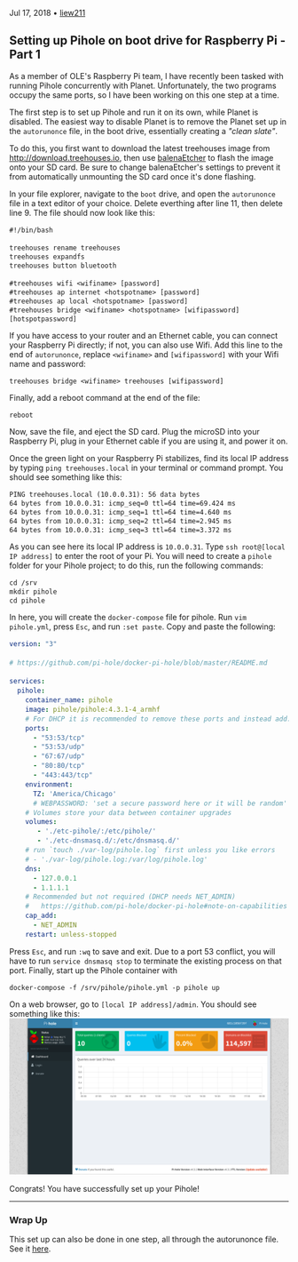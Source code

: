 Jul 17, 2018 • [liew211](https://www.github.com/Liew211)  

## Setting up Pihole on boot drive for Raspberry Pi - Part 1

As a member of OLE's Raspberry Pi team, I have recently been tasked with running Pihole concurrently with Planet.  Unfortunately, the two programs occupy the same ports, so I have been working on this one step at a time.  

The first step is to set up Pihole and run it on its own, while Planet is disabled.  The easiest way to disable Planet is to remove the Planet set up in the `autorunonce` file, in the boot drive, essentially creating a *"clean slate"*.  

To do this, you first want to download the latest treehouses image from http://download.treehouses.io, then use [balenaEtcher](https://etcher.io) to flash the image onto your SD card.  Be sure to change balenaEtcher's settings to prevent it from automatically unmounting the SD card once it's done flashing.

In your file explorer, navigate to the `boot` drive, and open the `autorunonce` file in a text editor of your choice.  Delete everthing after line 11, then delete line 9.  The file should now look like this:

```
#!/bin/bash

treehouses rename treehouses
treehouses expandfs
treehouses button bluetooth

#treehouses wifi <wifiname> [password]
#treehouses ap internet <hotspotname> [password]
#treehouses ap local <hotspotname> [password]
#treehouses bridge <wifiname> <hotspotname> [wifipassword] [hotspotpassword]
```
If you have access to your router and an Ethernet cable, you can connect your Raspberry Pi directly; if not, you can also use Wifi.  Add this line to the end of `autorunonce`, replace `<wifiname>` and `[wifipassword]` with your Wifi name and password:

```
treehouses bridge <wifiname> treehouses [wifipassword]
```
Finally, add a reboot command at the end of the file:
```
reboot
```
Now, save the file, and eject the SD card.  Plug the microSD into your Raspberry Pi, plug in your Ethernet cable if you are using it, and power it on.

Once the green light on your Raspberry Pi stabilizes, find its local IP address by typing `ping treehouses.local` in your terminal or command prompt.  You should see something like this:
```
PING treehouses.local (10.0.0.31): 56 data bytes
64 bytes from 10.0.0.31: icmp_seq=0 ttl=64 time=69.424 ms
64 bytes from 10.0.0.31: icmp_seq=1 ttl=64 time=4.640 ms
64 bytes from 10.0.0.31: icmp_seq=2 ttl=64 time=2.945 ms
64 bytes from 10.0.0.31: icmp_seq=3 ttl=64 time=3.372 ms
```
As you can see here its local IP address is `10.0.0.31`.  Type `ssh root@[local IP address]` to enter the root of your Pi.  You will need to create a `pihole` folder for your Pihole project; to do this, run the following commands:
```
cd /srv
mkdir pihole
cd pihole
```
In here, you will create the `docker-compose` file for pihole.  Run `vim pihole.yml`, press `Esc`, and run `:set paste`.  Copy and paste the following:

```yaml
version: "3"

# https://github.com/pi-hole/docker-pi-hole/blob/master/README.md

services:
  pihole:
    container_name: pihole
    image: pihole/pihole:4.3.1-4_armhf
    # For DHCP it is recommended to remove these ports and instead add: network_mode: "host"
    ports:
      - "53:53/tcp"
      - "53:53/udp"
      - "67:67/udp"
      - "80:80/tcp"
      - "443:443/tcp"
    environment:
      TZ: 'America/Chicago'
      # WEBPASSWORD: 'set a secure password here or it will be random'
    # Volumes store your data between container upgrades
    volumes:
       - './etc-pihole/:/etc/pihole/'
       - './etc-dnsmasq.d/:/etc/dnsmasq.d/'
    # run `touch ./var-log/pihole.log` first unless you like errors
    # - './var-log/pihole.log:/var/log/pihole.log'
    dns:
      - 127.0.0.1
      - 1.1.1.1
    # Recommended but not required (DHCP needs NET_ADMIN)
    #   https://github.com/pi-hole/docker-pi-hole#note-on-capabilities
    cap_add:
      - NET_ADMIN
    restart: unless-stopped
```
Press `Esc`, and run `:wq` to save and exit.  Due to a port 53 conflict, you will have to run `service dnsmasq stop` to terminate the existing process on that port.  Finally, start up the Pihole container with 
```
docker-compose -f /srv/pihole/pihole.yml -p pihole up
```
On a web browser, go to `[local IP address]/admin`.  You should see something like this:
![](/images/pihole.png)

Congrats!  You have successfully set up your Pihole!

---

### Wrap Up

This set up can also be done in one step, all through the autorunonce file.  See it [here](https://www.github.com/treehouses/builder/blob/master/examples/pihole_autorunonce).
